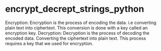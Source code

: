 # encrypt_decrept_strings_python
Encryption:  Encryption is the process of encoding the data. i.e converting plain text into ciphertext. This conversion is done with a key called an encryption key.  Decryption:  Decryption is the process of decoding the encoded data. Converting the ciphertext into plain text. This process requires a key that we used for encryption.  
